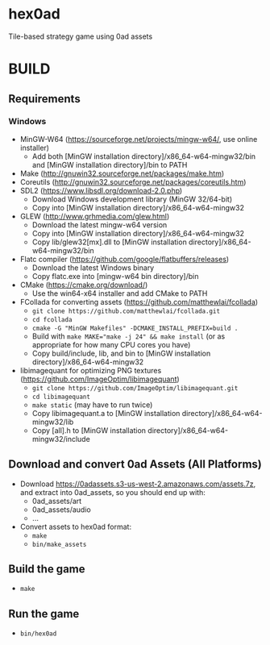 # hex0ad
Tile-based strategy game using 0ad assets

# BUILD
## Requirements
### Windows
* MinGW-W64 (https://sourceforge.net/projects/mingw-w64/, use online installer)
	* Add both [MinGW installation directory]/x86_64-w64-mingw32/bin and [MinGW installation directory]/bin to PATH
* Make (http://gnuwin32.sourceforge.net/packages/make.htm)
* Coreutils (http://gnuwin32.sourceforge.net/packages/coreutils.htm)
* SDL2 (https://www.libsdl.org/download-2.0.php)
	* Download Windows development library (MinGW 32/64-bit)
	* Copy into [MinGW installation directory]/x86_64-w64-mingw32
* GLEW (http://www.grhmedia.com/glew.html)
	* Download the latest mingw-w64 version
	* Copy into [MinGW installation directory]/x86_64-w64-mingw32
	* Copy lib/glew32[mx].dll to [MinGW installation directory]/x86_64-w64-mingw32/bin
* Flatc compiler (https://github.com/google/flatbuffers/releases)
	* Download the latest Windows binary
	* Copy flatc.exe into [mingw-w64 bin directory]/bin
* CMake (https://cmake.org/download/)
	* Use the win64-x64 installer and add CMake to PATH
* FCollada for converting assets (https://github.com/matthewlai/fcollada)
	* `git clone https://github.com/matthewlai/fcollada.git`
	* `cd fcollada`
	* `cmake -G "MinGW Makefiles" -DCMAKE_INSTALL_PREFIX=build .`
	* Build with `make MAKE="make -j 24" && make install` (or as appropriate for how many CPU cores you have)
	* Copy build/include, lib, and bin to [MinGW installation directory]/x86_64-w64-mingw32
* libimagequant for optimizing PNG textures (https://github.com/ImageOptim/libimagequant)
	* `git clone https://github.com/ImageOptim/libimagequant.git`
	* `cd libimagequant`
	* `make static` (may have to run twice)
	* Copy libimagequant.a to [MinGW installation directory]/x86_64-w64-mingw32/lib
	* Copy [all].h to  [MinGW installation directory]/x86_64-w64-mingw32/include

## Download and convert 0ad Assets (All Platforms)
* Download https://0adassets.s3-us-west-2.amazonaws.com/assets.7z, and extract into 0ad_assets, so you should end up with:
	* 0ad_assets/art
	* 0ad_assets/audio
	* ...
* Convert assets to hex0ad format:
	* `make`
	* `bin/make_assets`

## Build the game
* `make`

## Run the game
* `bin/hex0ad`